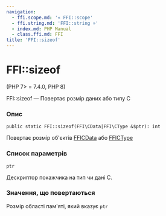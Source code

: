 ```yaml
---
navigation:
  - ffi.scope.md: '« FFI::scope'
  - ffi.string.md: 'FFI::string »'
  - index.md: PHP Manual
  - class.ffi.md: FFI
title: 'FFI::sizeof'
---
```

# FFI::sizeof

(PHP 7> = 7.4.0, PHP 8)

FFI::sizeof — Повертає розмір даних або типу C

### Опис

```methodsynopsis
public static FFI::sizeof(FFI\CData|FFI\CType &$ptr): int
```

Повертає розмір об'єктів [FFICData](class.ffi-cdata.html) або [FFICType](class.ffi-ctype.html)

### Список параметрів

`ptr`

Дескриптор покажчика на тип чи дані C.

### Значення, що повертаються

Розмір області пам'яті, який вказує `ptr`
